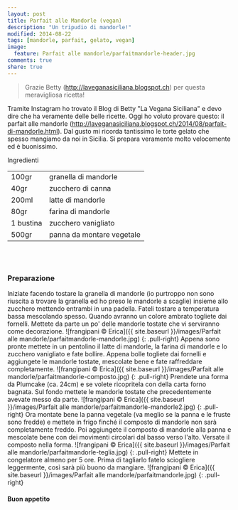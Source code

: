```yaml
---
layout: post
title: Parfait alle Mandorle (vegan)
description: "Un tripudio di mandorle!"
modified: 2014-08-22
tags: [mandorle, parfait, gelato, vegan]
image:
  feature: Parfait alle mandorle/parfaitmandorle-header.jpg
comments: true
share: true
---
```


> Grazie Betty (<a href="http://laveganasiciliana.blogspot.ch" target="_blank">http://laveganasiciliana.blogspot.ch</a>) per questa meravigliosa ricetta!

Tramite Instagram ho trovato il Blog di Betty "La Vegana Siciliana" e devo dire che ha veramente delle belle ricette. Oggi ho voluto provare questo: il parfait alle mandorle (<a href="http://laveganasiciliana.blogspot.ch/2014/08/parfait-di-mandorle.html" target="_blank">http://laveganasiciliana.blogspot.ch/2014/08/parfait-di-mandorle.html</a>). Dal gusto mi ricorda tantissimo le torte gelato che spesso mangiamo da noi in Sicilia. Si prepara veramente molto velocemente ed è buonissimo.


<div class="ingredients">
  <div class="ingredients-title">Ingredienti</div>
  <table>
    <tbody>
      <tr>
        <td>100gr</td>
        <td>granella di mandorle</td>
      </tr>
      <tr>
        <td>40gr</td>
        <td>zucchero di canna</td>
      </tr>
      <tr>
        <td>200ml</td>
        <td>latte di mandorle</td>
      </tr>
      <tr>
        <td>80gr</td>
        <td>farina di mandorle</td>
      </tr>
      <tr>
        <td>1 bustina</td>
        <td>zucchero vanigliato</td>
      </tr>
      <tr>
        <td>500gr</td>
        <td>panna da montare vegetale</td>
      </tr>
    </tbody>
  </table>
  <br></br>
</div>


<h3>
  <font color="grey">
    <i class="icon-cogs"></i>
  </font> Preparazione
</h3>

Iniziate facendo tostare la granella di mandorle (io purtroppo non sono riuscita a trovare la granella ed ho preso le mandorle a scaglie) insieme allo zucchero mettendo entrambi in una padella. Fateli tostare a temperatura bassa mescolando spesso. Quando avranno un colore ambrato togliete dai fornelli. Mettete da parte un po' delle mandorle tostate che vi serviranno come decorazione.
![frangipani © Erica]({{ site.baseurl }}/images/Parfait alle mandorle/parfaitmandorle-mandorle.jpg)
{: .pull-right}
Appena sono pronte mettete in un pentolino il latte di mandorle, la farina di mandorle e lo zucchero vanigliato e fate bollire. Appena bolle togliete dai fornelli e aggiungete le mandorle tostate, mescolate bene e fate raffreddare completamente.
![frangipani © Erica]({{ site.baseurl }}/images/Parfait alle mandorle/parfaitmandorle-composto.jpg)
{: .pull-right}
Prendete una forma da Plumcake (ca. 24cm) e se volete ricopritela con della carta forno bagnata. Sul fondo mettete le mandorle tostate che precedentemente avevate messo da parte.
![frangipani © Erica]({{ site.baseurl }}/images/Parfait alle mandorle/parfaitmandorle-mandorle2.jpg)
{: .pull-right}
Ora montate bene la panna vegetale (va meglio se la panna e le fruste sono fredde) e mettete in frigo finché il composto di mandorle non sarà completamente freddo. Poi aggiungete il composto di mandorle alla panna e mescolate bene con dei movimenti circolari dal basso verso l'alto. Versate il composto nella forma.
![frangipani © Erica]({{ site.baseurl }}/images/Parfait alle mandorle/parfaitmandorle-teglia.jpg)
{: .pull-right}
Mettete in congelatore almeno per 5 ore. Prima di tagliarlo fatelo sciogliere leggermente, così sarà più buono da mangiare.
![frangipani © Erica]({{ site.baseurl }}/images/Parfait alle mandorle/parfaitmandorle.jpg)
{: .pull-right}


<h4>Buon appetito
  <font color="red">
    <i class="icon-smile"></i>
  </font>
</h4>
